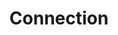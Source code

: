 ---
layout: module
title: Connection
parent: Cmdlets
grand_parent: Documentation
has_children: true
---